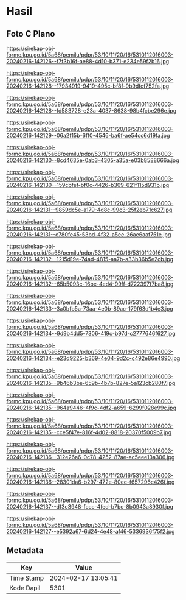 # Hasil

## Foto C Plano

https://sirekap-obj-formc.kpu.go.id/5a68/pemilu/pdpr/53/10/11/20/16/5310112016003-20240216-142126--f7f3b16f-ae88-4d10-b371-e234e59f2b16.jpg

https://sirekap-obj-formc.kpu.go.id/5a68/pemilu/pdpr/53/10/11/20/16/5310112016003-20240216-142128--17934919-9419-495c-bf8f-9b9dfcf752fa.jpg

https://sirekap-obj-formc.kpu.go.id/5a68/pemilu/pdpr/53/10/11/20/16/5310112016003-20240216-142128--fd583728-e23a-4037-8638-98b4fcbe296e.jpg

https://sirekap-obj-formc.kpu.go.id/5a68/pemilu/pdpr/53/10/11/20/16/5310112016003-20240216-142129--06a2f15b-6ff0-4546-ba6f-ae54cc6d19fa.jpg

https://sirekap-obj-formc.kpu.go.id/5a68/pemilu/pdpr/53/10/11/20/16/5310112016003-20240216-142130--8cd4635e-0ab3-4305-a35a-e03b8588666a.jpg

https://sirekap-obj-formc.kpu.go.id/5a68/pemilu/pdpr/53/10/11/20/16/5310112016003-20240216-142130--159cbfef-bf0c-4426-b309-621f115d931b.jpg

https://sirekap-obj-formc.kpu.go.id/5a68/pemilu/pdpr/53/10/11/20/16/5310112016003-20240216-142131--9859dc5e-a179-4d8c-99c3-25f2eb71c627.jpg

https://sirekap-obj-formc.kpu.go.id/5a68/pemilu/pdpr/53/10/11/20/16/5310112016003-20240216-142131--c780fe45-53bd-4f32-a5ee-26ae6aaf751e.jpg

https://sirekap-obj-formc.kpu.go.id/5a68/pemilu/pdpr/53/10/11/20/16/5310112016003-20240216-142132--1215d19e-74ad-4815-aa7b-a33b36b5e2cb.jpg

https://sirekap-obj-formc.kpu.go.id/5a68/pemilu/pdpr/53/10/11/20/16/5310112016003-20240216-142132--65b5093c-16be-4ed4-99ff-d722397f7ba8.jpg

https://sirekap-obj-formc.kpu.go.id/5a68/pemilu/pdpr/53/10/11/20/16/5310112016003-20240216-142133--3a0bfb5a-73aa-4e0b-89ac-179f63d1b4e3.jpg

https://sirekap-obj-formc.kpu.go.id/5a68/pemilu/pdpr/53/10/11/20/16/5310112016003-20240216-142134--9d9b4dd5-7306-419c-b97d-c2777646f627.jpg

https://sirekap-obj-formc.kpu.go.id/5a68/pemilu/pdpr/53/10/11/20/16/5310112016003-20240216-142134--e23d9225-b369-4e04-9d2c-c492e86e4990.jpg

https://sirekap-obj-formc.kpu.go.id/5a68/pemilu/pdpr/53/10/11/20/16/5310112016003-20240216-142135--9b46b3be-659b-4b7b-827e-5a123cb280f7.jpg

https://sirekap-obj-formc.kpu.go.id/5a68/pemilu/pdpr/53/10/11/20/16/5310112016003-20240216-142135--964a9446-4f9c-4df2-a659-6299f028e99c.jpg

https://sirekap-obj-formc.kpu.go.id/5a68/pemilu/pdpr/53/10/11/20/16/5310112016003-20240216-142135--cce5f47e-816f-4d02-8818-20370f5009b7.jpg

https://sirekap-obj-formc.kpu.go.id/5a68/pemilu/pdpr/53/10/11/20/16/5310112016003-20240216-142136--312e26a6-0c78-4252-87ae-ac5eee13a306.jpg

https://sirekap-obj-formc.kpu.go.id/5a68/pemilu/pdpr/53/10/11/20/16/5310112016003-20240216-142136--28301da6-b297-472e-80ec-f657296c426f.jpg

https://sirekap-obj-formc.kpu.go.id/5a68/pemilu/pdpr/53/10/11/20/16/5310112016003-20240216-142137--df3c3948-fccc-4fed-b7bc-8b0943a8930f.jpg

https://sirekap-obj-formc.kpu.go.id/5a68/pemilu/pdpr/53/10/11/20/16/5310112016003-20240216-142127--e5392a67-6d24-4e48-af46-5336936f75f2.jpg


## Metadata

| Key        | Value               |
| ---------- | ------------------- |
| Time Stamp | 2024-02-17 13:05:41 |
| Kode Dapil | 5301                |



